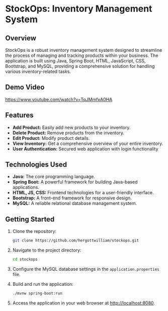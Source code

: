 
# StockOps: Inventory Management System
## Overview
StockOps is a robust inventory management system designed to streamline the process of managing and tracking products within your business. The application is built using Java, Spring Boot, HTML, JavaScript, CSS, Bootstrap, and MySQL, providing a comprehensive solution for handling various inventory-related tasks.

## Demo Video
https://www.youtube.com/watch?v=TqJMmfxA0HA

## Features

- **Add Product:** Easily add new products to your inventory.
- **Delete Product:** Remove products from the inventory.
- **Edit Product:** Modify product details.
- **View Inventory:** Get a comprehensive overview of your entire inventory.
- **User Authentication:** Secured web application with login functionality

## Technologies Used

- **Java:** The core programming language.
- **Spring Boot:** A powerful framework for building Java-based applications.
- **HTML, JS, CSS:** Frontend technologies for a user-friendly interface.
- **Bootstrap:** A front-end framework for responsive design.
- **MySQL:** A reliable relational database management system.

## Getting Started

1. Clone the repository:

    ```bash
    git clone https://github.com/hergottwilliam/stockops.git
    ```

2. Navigate to the project directory:

    ```bash
    cd stockops
    ```

3. Configure the MySQL database settings in the `application.properties` file.

4. Build and run the application:

    ```bash
    ./mvnw spring-boot:run
    ```

5. Access the application in your web browser at [http://localhost:8080](http://localhost:8080).
